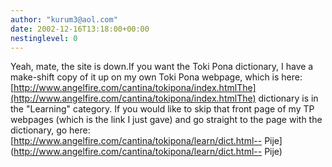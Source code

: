 ```yaml
---
author: "kurum3@aol.com"
date: 2002-12-16T13:18:00+00:00
nestinglevel: 0
---
```

Yeah, mate, the site is down.If you want the Toki Pona dictionary, I have a make-shift copy of it up on my own Toki Pona webpage, which is here: [http://www.angelfire.com/cantina/tokipona/index.htmlThe](http://www.angelfire.com/cantina/tokipona/index.htmlThe) dictionary is in the "Learning" category. If you would like to skip that front page of my TP webpages (which is the link I just gave) and go straight to the page with the dictionary, go here: [http://www.angelfire.com/cantina/tokipona/learn/dict.html--
Pije](http://www.angelfire.com/cantina/tokipona/learn/dict.html--
Pije)